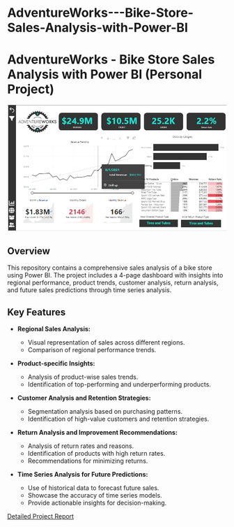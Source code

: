 # AdventureWorks---Bike-Store-Sales-Analysis-with-Power-BI

# AdventureWorks - Bike Store Sales Analysis with Power BI (Personal Project)

![Executive Dashboard](https://github.com/najirh/Power_Bi_AdventureWorks_Data_Analysis/blob/main/Exec%20Dash%20Page%201.png)

## Overview

This repository contains a comprehensive sales analysis of a bike store using Power BI. The project includes a 4-page dashboard with insights into regional performance, product trends, customer analysis, return analysis, and future sales predictions through time series analysis.

## Key Features

- **Regional Sales Analysis:**
  - Visual representation of sales across different regions.
  - Comparison of regional performance trends.

- **Product-specific Insights:**
  - Analysis of product-wise sales trends.
  - Identification of top-performing and underperforming products.

- **Customer Analysis and Retention Strategies:**
  - Segmentation analysis based on purchasing patterns.
  - Identification of high-value customers and retention strategies.

- **Return Analysis and Improvement Recommendations:**
  - Analysis of return rates and reasons.
  - Identification of products with high return rates.
  - Recommendations for minimizing returns.

- **Time Series Analysis for Future Predictions:**
  - Use of historical data to forecast future sales.
  - Showcase the accuracy of time series models.
  - Provide actionable insights for decision-making.


[Detailed Project Report](https://app.powerbi.com/view?r=eyJrIjoiZDZkMTVlZTgtMzUyNC00YzE1LWJhOGItZTYzOTU5NGQzZWI0IiwidCI6ImNjNzMwNWZmLTg5ZjMtNGJhYS05M2UxLTUwYTNhNDQ1MDQ3MSJ9)
